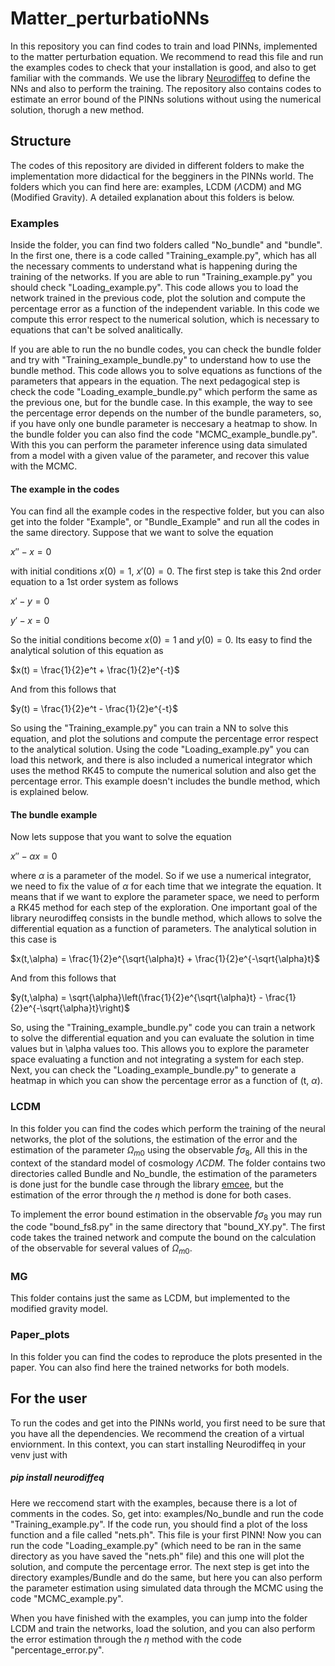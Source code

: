 # Matter_perturbatioNNs
In this repository you can find codes to train and load PINNs, implemented to the matter perturbation equation. We recommend to read this file and run the examples codes to check that your installation is good, and also to get familiar with the commands. We use the library [Neurodiffeq](https://neurodiffeq.readthedocs.io/en/latest/intro.html) to define the NNs and also to perform the training. The repository also contains codes to estimate an error bound of the PINNs solutions without using the numerical solution, thorugh a new method.

## Structure
The codes of this repository are divided in different folders to make the implementation more didactical for the begginers in the PINNs world. The folders which you can find here are: examples, LCDM ($\Lambda$CDM) and MG (Modified Gravity). A detailed explanation about this folders is below.

### Examples

Inside the folder, you can find two folders called "No_bundle" and "bundle". In the first one, there is a code called "Training_example.py", which has all the necessary comments to understand what is happening during the training of the networks. If you are able to run "Training_example.py" you should check "Loading_example.py". This code allows you to load the network trained in the previous code, plot the solution and compute the percentage error as a function of the independent variable. In this code we compute this error respect to the numerical solution, which is necessary to equations that can't be solved analitically.

If you are able to run the no bundle codes, you can check the bundle folder and try with "Training_example_bundle.py" to understand how to use the bundle method. This code allows you to solve equations as functions of the parameters that appears in the equation. The next pedagogical step is check the code "Loading_example_bundle.py" which perform the same as the previous one, but for the bundle case. In this example, the way to see the percentage error depends on the number of the bundle parameters, so, if you have only one bundle parameter is neccesary a heatmap to show. In the bundle folder you can also find the code "MCMC_example_bundle.py". With this you can perform the parameter inference using data simulated from a model with a given value of the parameter, and recover this value with the MCMC.

#### The example in the codes

You can find all the example codes in the respective folder, but you can also get into the folder "Example", or "Bundle_Example" and run all the codes in the same directory. Suppose that we want to solve the equation

$x\prime\prime-x=0$

with initial conditions $x(0)=1$, $x\prime(0)=0$. The first step is take this 2nd order equation to a 1st order system as follows

$x\prime-y=0$

$y\prime-x=0$

So the initial conditions become $x(0)=1$ and $y(0)=0$. Its easy to find the analytical solution of this equation as

$x(t) = \frac{1}{2}e^t + \frac{1}{2}e^{-t}$

And from this follows that

$y(t) = \frac{1}{2}e^t - \frac{1}{2}e^{-t}$

So using the "Training_example.py" you can train a NN to solve this equation, and plot the solutions and compute the percentage error respect to the analytical solution. Using the code "Loading_example.py" you can load this network, and there is also included a numerical integrator which uses the method RK45 to compute the numerical solution and also get the percentage error. This example doesn't includes the bundle method, which is explained below.

#### The bundle example

Now lets suppose that you want to solve the equation

$x\prime\prime-\alpha x=0$

where $\alpha$ is a parameter of the model. So if we use a numerical integrator, we need to fix the value of $\alpha$ for each time that we integrate the equation. It means that if we want to explore the parameter space, we need to perform a RK45 method for each step of the exploration. One important goal of the library neurodiffeq consists in the bundle method, which allows to solve the differential equation as a function of parameters. The analytical solution in this case is

$x(t,\alpha) = \frac{1}{2}e^{\sqrt{\alpha}t} + \frac{1}{2}e^{-\sqrt{\alpha}t}$

And from this follows that

$y(t,\alpha) = \sqrt{\alpha}\left(\frac{1}{2}e^{\sqrt{\alpha}t} - \frac{1}{2}e^{-\sqrt{\alpha}t}\right)$

So, using the "Training_example_bundle.py" code you can train a network to solve the differential equation and you can evaluate the solution in time values but in \alpha values too. This allows you to explore the parameter space evaluating a function and not integrating a system for each step. Next, you can check the "Loading_example_bundle.py" to generate a heatmap in which you can show the percentage error as a function of (t, $\alpha$). 

### LCDM

In this folder you can find the codes which perform the training of the neural networks, the plot of the solutions, the estimation of the error and the estimation of the parameter $\Omega_{m0}$ using the observable $f\sigma_8$, All this in the context of the standard model of cosmology $\Lambda CDM$. The folder contains two directories called Bundle and No_bundle, the estimation of the parameters is done just for the bundle case through the library [emcee](https://emcee.readthedocs.io/en/stable/), but the estimation of the error through the $\eta$ method is done for both cases.

To implement the error bound estimation in the observable $f \sigma_8$ you may run the code "bound_fs8.py" in the same directory that "bound_XY.py". The first code takes the trained network and compute the bound on the calculation of the observable for several values of $\Omega_{m0}$.

### MG

This folder contains just the same as LCDM, but implemented to the modified gravity model.

### Paper_plots

In this folder you can find the codes to reproduce the plots presented in the paper. You can also find here the trained networks for both models.

## For the user

To run the codes and get into the PINNs world, you first need to be sure that you have all the dependencies. We recommend the creation of a virtual enviornment. In this context, you can start installing Neurodiffeq in your venv just with

##### pip install neurodiffeq

Here we reccomend start with the examples, because there is a lot of comments in the codes. So, get into: examples/No_bundle and run the code "Training_example.py". If the code run, you should find a plot of the loss function and a file called "nets.ph". This file is your first PINN! Now you can run the code "Loading_example.py" (which need to be ran in the same directory as you have saved the "nets.ph" file) and this one will plot the solution, and compute the percentage error. The next step is get into the directory examples/Bundle and do the same, but here you can also perform the parameter estimation using simulated data through the MCMC using the code "MCMC_example.py".

When you have finished with the examples, you can jump into the folder LCDM and train the networks, load the solution, and you can also perform the error estimation through the $\eta$ method with the code "percentage_error.py".
